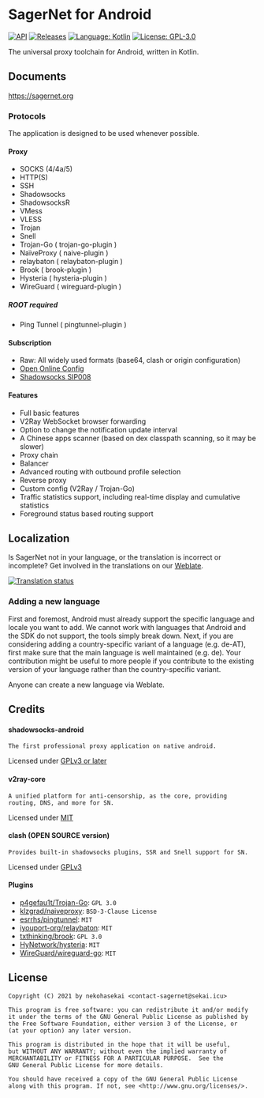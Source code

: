 # SagerNet for Android

[![API](https://img.shields.io/badge/API-21%2B-brightgreen.svg?style=flat)](https://android-arsenal.com/api?level=21)
[![Releases](https://img.shields.io/github/downloads/SagerNet/SagerNet/total.svg)](https://github.com/SagerNet/SagerNet/releases)
[![Language: Kotlin](https://img.shields.io/github/languages/top/SagerNet/SagerNet.svg)](https://github.com/SagerNet/SagerNet/search?l=kotlin)
[![License: GPL-3.0](https://img.shields.io/badge/license-GPL--3.0-orange.svg)](https://www.gnu.org/licenses/gpl-3.0)

The universal proxy toolchain for Android, written in Kotlin.

## Documents

https://sagernet.org

### Protocols

The application is designed to be used whenever possible.

#### Proxy

* SOCKS (4/4a/5)
* HTTP(S)
* SSH
* Shadowsocks
* ShadowsocksR
* VMess
* VLESS
* Trojan
* Snell
* Trojan-Go ( trojan-go-plugin )
* NaïveProxy ( naive-plugin )
* relaybaton ( relaybaton-plugin )
* Brook ( brook-plugin )
* Hysteria ( hysteria-plugin )
* WireGuard ( wireguard-plugin )

##### ROOT required

* Ping Tunnel ( pingtunnel-plugin )

#### Subscription

* Raw: All widely used formats (base64, clash or origin configuration)
* [Open Online Config](https://github.com/Shadowsocks-NET/OpenOnlineConfig)
* [Shadowsocks SIP008](https://shadowsocks.org/en/wiki/SIP008-Online-Configuration-Delivery.html)

#### Features

* Full basic features
* V2Ray WebSocket browser forwarding
* Option to change the notification update interval
* A Chinese apps scanner (based on dex classpath scanning, so it may be slower)
* Proxy chain
* Balancer
* Advanced routing with outbound profile selection
* Reverse proxy
* Custom config (V2Ray / Trojan-Go)
* Traffic statistics support, including real-time display and cumulative statistics
* Foreground status based routing support

## Localization

Is SagerNet not in your language, or the translation is incorrect or incomplete? Get involved in the
translations on our [Weblate](https://hosted.weblate.org/engage/sagernet/).

[![Translation status](https://hosted.weblate.org/widgets/sagernet/-/horizontal-auto.svg)](https://hosted.weblate.org/engage/sagernet/)

### Adding a new language

First and foremost, Android must already support the specific language and locale you want to add.
We cannot work with languages that Android and the SDK do not support, the tools simply break down.
Next, if you are considering adding a country-specific variant of a language (e.g. de-AT), first
make sure that the main language is well maintained (e.g. de). Your contribution might be useful to
more people if you contribute to the existing version of your language rather than the
country-specific variant.

Anyone can create a new language via Weblate.

## Credits

#### shadowsocks-android

`The first professional proxy application on native android.`

Licensed under [GPLv3 or later][shadowsocks-android]

[shadowsocks-android]: https://github.com/shadowsocks/shadowsocks-android/blob/master/LICENSE

#### v2ray-core

`A unified platform for anti-censorship, as the core, providing routing, DNS, and more for SN.`

Licensed under [MIT][v2ray-core]

[v2ray-core]: https://github.com/shadowsocks/shadowsocks-android/blob/master/LICENSE

#### clash (OPEN SOURCE version)

`Provides built-in shadowsocks plugins, SSR and Snell support for SN.`

Licensed under [GPLv3][clash]

[clash]: https://github.com/Dreamacro/clash/blob/master/LICENSE

#### Plugins

<ul>
    <li><a href="https://github.com/p4gefau1t/trojan-go/blob/master/LICENSE">p4gefau1t/Trojan-Go</a>: <code>GPL 3.0</code></li>
    <li><a href="https://github.com/klzgrad/naiveproxy/blob/master/LICENSE">klzgrad/naiveproxy</a>:  <code>BSD-3-Clause License</code></li>
    <li><a href="https://github.com/esrrhs/pingtunnel/blob/master/LICENSE">esrrhs/pingtunnel</a>:  <code>MIT</code></li>
    <li><a href="https://github.com/iyouport-org/relaybaton/blob/ech/LICENSE">iyouport-org/relaybaton</a>:  <code>MIT</code></li>
    <li><a href="https://github.com/txthinking/brook/blob/master/LICENSE">txthinking/brook</a>:  <code>GPL 3.0</code></li>
    <li><a href="https://github.com/HyNetwork/hysteria/blob/master/LICENSE.md">HyNetwork/hysteria</a>:  <code>MIT</code></li>
    <li><a href="https://github.com/WireGuard/wireguard-go/blob/master/LICENSE">WireGuard/wireguard-go</a>:  <code>MIT</code></li>

</ul>

## License

```
Copyright (C) 2021 by nekohasekai <contact-sagernet@sekai.icu>

This program is free software: you can redistribute it and/or modify
it under the terms of the GNU General Public License as published by
the Free Software Foundation, either version 3 of the License, or
(at your option) any later version.

This program is distributed in the hope that it will be useful,
but WITHOUT ANY WARRANTY; without even the implied warranty of
MERCHANTABILITY or FITNESS FOR A PARTICULAR PURPOSE.  See the
GNU General Public License for more details.

You should have received a copy of the GNU General Public License
along with this program. If not, see <http://www.gnu.org/licenses/>.
```